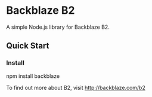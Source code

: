 # Backblaze B2
A simple Node.js library for Backblaze B2.

## Quick Start
### Install
npm install backblaze

To find out more about B2, visit http://backblaze.com/b2
